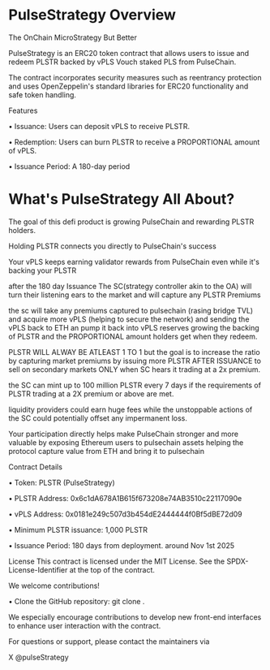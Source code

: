 # PulseStrategy Overview

 The OnChain MicroStrategy
             But Better

PulseStrategy is an ERC20 token contract that allows users to issue and redeem PLSTR backed by vPLS Vouch staked PLS from PulseChain.

The contract incorporates security measures such as reentrancy protection and uses OpenZeppelin's standard libraries for ERC20 functionality and safe token handling.

Features

• Issuance: Users can deposit vPLS to receive PLSTR.

• Redemption: Users can burn PLSTR to receive a PROPORTIONAL amount of vPLS.

• Issuance Period: A 180-day period


# What's PulseStrategy All About?

The goal of this defi product is growing PulseChain and rewarding PLSTR holders. 

Holding PLSTR connects you directly to PulseChain's success

Your vPLS keeps earning validator rewards from PulseChain even while it's backing your PLSTR

after the 180 day Issuance The SC(strategy controller akin to the OA) will turn their listening ears to the market and will capture any PLSTR Premiums 

the sc will take any premiums captured to pulsechain (rasing bridge TVL) and acquire more vPLS (helping to secure the network) and sending the vPLS back to ETH an pump it back into vPLS reserves growing the backing of PLSTR and the PROPORTIONAL amount holders get when they redeem.

PLSTR WILL ALWAY BE ATLEAST 1 TO 1
but the goal is to increase the ratio by capturing market premiums by issuing more PLSTR AFTER ISSUANCE to sell on secondary markets ONLY when SC hears it trading at a 2x premium.

the SC can mint up to 100 million PLSTR every 7 days if the requirements of PLSTR trading at a 2X premium or above are met.

liquidity providers could earn huge fees while the unstoppable actions of the SC could potentially offset any impermanent loss.
 
Your participation directly helps make PulseChain stronger and more valuable by exposing Ethereum users to pulsechain assets helping the protocol capture value from ETH and bring it to pulsechain 



Contract Details

• Token: PLSTR (PulseStrategy)

• PLSTR Address: 0x6c1dA678A1B615f673208e74AB3510c22117090e

• vPLS Address: 0x0181e249c507d3b454dE2444444f0Bf5dBE72d09

• Minimum PLSTR issuance: 1,000 PLSTR

• Issuance Period: 180 days from deployment. around Nov 1st 2025




License
This contract is licensed under the MIT License. See the SPDX-License-Identifier at the top of the contract.


We welcome contributions!

• Clone the GitHub repository: git clone <repository-url>.


We especially encourage contributions to develop new front-end interfaces to enhance user interaction with the contract.

For questions or support, please contact the maintainers via 

X @pulseStrategy
